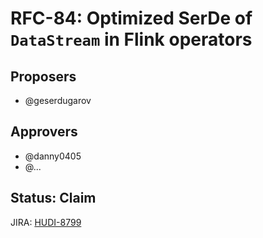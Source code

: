 <!--
  Licensed to the Apache Software Foundation (ASF) under one or more
  contributor license agreements.  See the NOTICE file distributed with
  this work for additional information regarding copyright ownership.
  The ASF licenses this file to You under the Apache License, Version 2.0
  (the "License"); you may not use this file except in compliance with
  the License.  You may obtain a copy of the License at

       http://www.apache.org/licenses/LICENSE-2.0

  Unless required by applicable law or agreed to in writing, software
  distributed under the License is distributed on an "AS IS" BASIS,
  WITHOUT WARRANTIES OR CONDITIONS OF ANY KIND, either express or implied.
  See the License for the specific language governing permissions and
  limitations under the License.
-->

# RFC-84: Optimized SerDe of `DataStream` in Flink operators

## Proposers

- @geserdugarov

## Approvers

- @danny0405
- @...

## Status: Claim

JIRA: [HUDI-8799](https://issues.apache.org/jira/browse/HUDI-8799)

